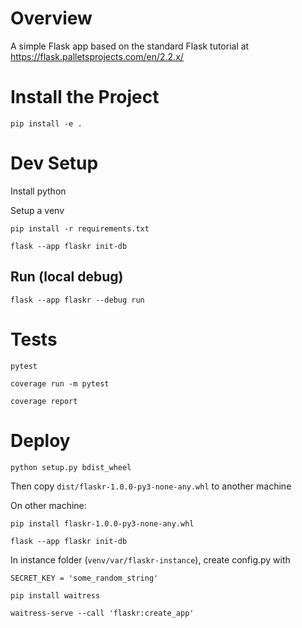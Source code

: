 # Overview

A simple Flask app based on the standard Flask tutorial at https://flask.palletsprojects.com/en/2.2.x/

# Install the Project

`pip install -e .`

# Dev Setup

Install python

Setup a venv

`pip install -r requirements.txt`

`flask --app flaskr init-db`

## Run (local debug)

`flask --app flaskr --debug run`

# Tests

`pytest`

`coverage run -m pytest`

`coverage report`

# Deploy

`python setup.py bdist_wheel`

Then copy `dist/flaskr-1.0.0-py3-none-any.whl` to another machine

On other machine:

`pip install flaskr-1.0.0-py3-none-any.whl`

`flask --app flaskr init-db`

In instance folder (`venv/var/flaskr-instance`), create config.py with 

`SECRET_KEY = 'some_random_string'`

`pip install waitress`

`waitress-serve --call 'flaskr:create_app'`
